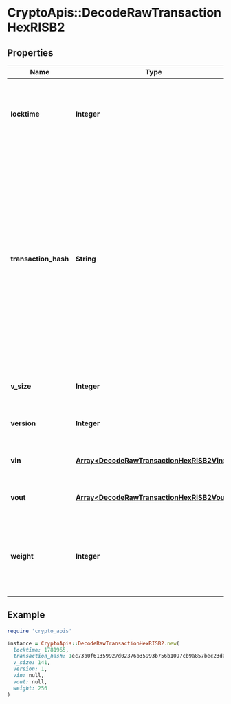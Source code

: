 # CryptoApis::DecodeRawTransactionHexRISB2

## Properties

| Name | Type | Description | Notes |
| ---- | ---- | ----------- | ----- |
| **locktime** | **Integer** | Represents the time at which a particular transaction can be added to the blockchain. |  |
| **transaction_hash** | **String** | Represents the same as transactionId for account-based protocols like Ethereum, while it could be different in UTXO-based protocols like Bitcoin. E.g., in UTXO-based protocols hash is different from transactionId for SegWit transactions. |  |
| **v_size** | **Integer** | Represents the virtual size of this transaction. |  |
| **version** | **Integer** | Represents transaction version number. |  |
| **vin** | [**Array&lt;DecodeRawTransactionHexRISB2Vin&gt;**](DecodeRawTransactionHexRISB2Vin.md) | Represents the transaction inputs. |  |
| **vout** | [**Array&lt;DecodeRawTransactionHexRISB2Vout&gt;**](DecodeRawTransactionHexRISB2Vout.md) | Represents the transaction outputs. |  |
| **weight** | **Integer** | Represents the size of a block, measured in weight units and including the segwit discount. | [optional] |

## Example

```ruby
require 'crypto_apis'

instance = CryptoApis::DecodeRawTransactionHexRISB2.new(
  locktime: 1781965,
  transaction_hash: 1ec73b0f61359927d02376b35993b756b1097cb9a857bec23da4c98c4977d2b2,
  v_size: 141,
  version: 1,
  vin: null,
  vout: null,
  weight: 256
)
```


